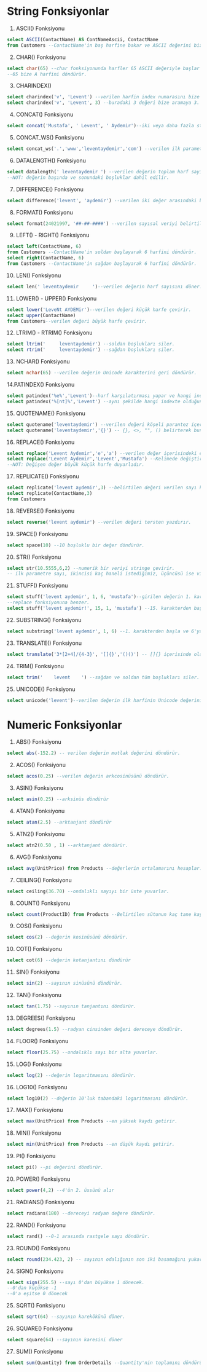 # String Fonksiyonlar
1. ASCII() Fonksiyonu
```sql
select ASCII(ContactName) AS ContNameAscii, ContactName
from Customers --ContactName'in baş harfine bakar ve ASCII değerini bize döner.
```
2. CHAR() Fonksiyonu
```sql
select char(65) --char fonksiyonunda harfler 65 ASCII değeriyle başlar ve alfabetik ilerler.
--65 bize A harfini döndürür.
```
3. CHARINDEX()
```sql
select charindex('v', 'Levent') --verilen harfin index numarasını bize geri döner. Eğer verilen harf kelimenin içerisinde yoksa 0 dönecektir.
select charindex('v', 'Levent', 3) --buradaki 3 değeri bize aramaya 3. indexten başla anlamındadır. Gerekli yerlerde kullanılabilir.
```
4. CONCAT() Fonksiyonu
```sql
select concat('Mustafa', ' Levent', ' Aydemir')--iki veya daha fazla string değeri birleştirir.
```
5. CONCAT_WS() Fonksiyonu
```sql
select concat_ws('.','www','leventaydemir','com') --verilen ilk parametre diğer verilen parametrelerin arasına gelir. örneğin çıktısı -->www.leventaydemir.com 
```
6. DATALENGTH() Fonksiyonu
```sql
select datalength(' leventaydemir ') --verilen değerin toplam harf sayısını geri döndürür.
--NOT: değerin başında ve sonundaki boşluklar dahil edilir.
```
7. DIFFERENCE() Fonksiyonu
```sql
select difference('levent', 'aydemir') --verilen iki değer arasındaki benzerliğe bakar ve 0-4 arasında değer döner.
```
8. FORMAT() Fonksiyonu
```sql
select format(24021997, '##-##-####') --verilen sayısal veriyi belirtilen şekilde geri döner. örneğin çıktısı -->24-02-1997 şeklindedir.
```
9.  LEFT() - RIGHT() Fonksiyonu
```sql
select left(ContactName, 6)
from Customers --ContactName'in soldan başlayarak 6 harfini döndürür.
select right(ContactName, 6)
from Customers --ContactName'in sağdan başlayarak 6 harfini döndürür.
```
10. LEN() Fonksiyonu
```sql
select len(' leventaydemir     ')--verilen değerin harf sayısını döner. datalength'ten farkı sondaki boşlukları saymaz ama baştaki boşlukları sayar.
```
11. LOWER() - UPPER() Fonksiyonu
```sql
select lower('LeveNt AYDEMir')--verilen değeri küçük harfe çevirir.
select upper(ContactName)
from Customers--verilen değeri büyük harfe çevirir.
```
12. LTRIM() - RTRIM() Fonksiyonu
```sql
select ltrim('     leventaydemir') --soldan boşlukları siler.
select rtrim('     leventaydemir') --sağdan boşlukları siler.
```
13. NCHAR() Fonksiyonu
```sql
select nchar(65) --verilen değerin Unicode karakterini geri döndürür.
```
14.PATINDEX() Fonksiyonu
```sql
select patindex('%e%','Levent')--harf karşılatırması yapar ve hangi indexte olduğunu döner.
select patindex('%[nt]%','Levent') --aynı şekilde hangi indexte olduğunu döner.
```
15. QUOTENAME() Fonksiyonu
```sql
select quotename('leventaydemir') --verilen değeri köşeli parantez içerisinde bize geri döner.
select quotename('leventaydemir','{}') -- {}, <>, "", () belirterek bunların içerisinde değeri döndürebiliriz.
```
16. REPLACE() Fonksiyonu
```sql
select replace('Levent Aydemir','e','a') --verilen değer içerisindeki e harflerini a harfi ile değiştirip bize döner.
select replace('Levent Aydemir','Levent','Mustafa') --Kelimede değiştirebiliriz.
--NOT: Değişen değer büyük küçük harfe duyarlıdır.
```
17. REPLICATE() Fonksiyonu
```sql
select replicate('levent aydemir',3) --belirtilen değeri verilen sayı kadar tekrarlar ve geri döndürür.
select replicate(ContactName,3)
from Customers
```
18. REVERSE() Fonksiyonu
```sql
select reverse('levent aydemir') --verilen değeri tersten yazdırır.
```
19. SPACE() Fonksiyonu
```sql
select space(10) --10 boşluklu bir değer döndürür.
```
20. STR() Fonksiyonu
```sql
select str(10.5555,6,2) --numerik bir veriyi stringe çevirir.
-- ilk parametre sayı, ikincisi kaç haneli istediğimiz, üçüncüsü ise virgülsen sonra kaç hane olsun şeklindedir.
```
21. STUFF() Fonksiyonu
```sql
select stuff('levent aydemir', 1, 6, 'mustafa')--girilen değerin 1. karakterinden başlayıp 6 karakter sil. ve yerine mustafa yaz anlamı taşır.
--replace fonksiyonuna benzer.
select stuff('levent aydemir!', 15, 1, 'mustafa') --15. karakterden başla ve 1 karakter sil. yerime mustafa yaz anlamındadır.
```
22. SUBSTRING() Fonksiyonu
```sql
select substring('levent aydemir', 1, 6) --1. karakterden başla ve 6'ya kadar olan değeri döndür. sonuç levent çıkacak.
```
23. TRANSLATE() Fonksiyonu
```sql
select translate('3*[2+4]/{4-3}', '[]{}','()()') -- []{} içerisinde olanları ()() içerisine al ve geri döndür.
```
24. TRIM() Fonksiyonu
```sql
select trim('    levent    ') --sağdan ve soldan tüm boşlukları siler.
```
25. UNICODE() Fonksiyonu
```sql
select unicode('levent')--verilen değerin ilk harfinin Unicode değerini döner.
```
# Numeric Fonksiyonlar
1. ABS() Fonksiyonu
```sql
select abs(-152.2) -- verilen değerin mutlak değerini döndürür.
```
2. ACOS() Fonksiyonu
```sql
select acos(0.25) --verilen değerin arkcosinüsünü döndürür.
```
3. ASIN() Fonksiyonu
```sql
select asin(0.25) --arksinüs döndürür
```
4. ATAN() Fonksiyonu
```sql
select atan(2.5) --arktanjant döndürür
```
5. ATN2() Fonksiyonu
```sql
select atn2(0.50 , 1) --arktanjant döndürür.
```
6. AVG() Fonksiyonu
```sql
select avg(UnitPrice) from Products --değerlerin ortalamarını hesaplar.
```
7. CEILING() Fonksiyonu
```sql
select ceiling(36.70) --ondalıklı sayıyı bir üste yuvarlar.
```
8. COUNT() Fonksiyonu
```sql
select count(ProductID) from Products --Belirtilen sütunun kaç tane kaydı var bize döndürür.
```
9. COS() Fonksiyonu
```sql
select cos(2) --değerin kosinüsünü döndürür.
```
10. COT() Fonksiyonu
```sql
select cot(6) --değerin kotanjantını döndürür
```
11. SIN() Fonksiyonu
```sql
select sin(2) --sayının sinüsünü döndürür.
```
12. TAN() Fonksiyonu
```sql
select tan(1.75) --sayının tanjantını döndürür.
```
13. DEGREES() Fonksiyonu
```sql
select degrees(1.5) --radyan cinsinden değeri dereceye döndürür.
```
14. FLOOR() Fonksiyonu
```sql
select floor(25.75) --ondalıklı sayı bir alta yuvarlar.
```
15. LOG() Fonksiyonu
```sql
select log(2) --değerin logaritmasını döndürür.
```
16. LOG10() Fonksiyonu
```sql
select log10(2) --değerin 10'luk tabandaki logaritmasını döndürür.
```
17. MAX() Fonksyionu
```sql
select max(UnitPrice) from Products --en yüksek kaydı getirir.
```
18. MIN() Fonksiyonu
```sql
select min(UnitPrice) from Products --en düşük kaydı getirir.
```
19. PI() Fonksiyonu
```sql
select pi() --pi değerini döndürür.
```
20. POWER() Fonksiyonu
```sql
select power(4,2) --4'ün 2. üssünü alır 
```
21. RADIANS() Fonksiyonu
```sql
select radians(180) --dereceyi radyan değere döndürür.
```
22. RAND() Fonksiyonu
```sql
select rand() --0-1 arasında rastgele sayı döndürür.
```
23. ROUND() Fonksiyonu
```sql
select round(234.423, 2) -- sayının odalığının son iki basamağını yukarı ya da aşağı yuvarlar.
```
24. SIGN() Fonksiyonu
```sql
select sign(255.5) --sayı 0'dan büyükse 1 dönecek.
--0'dan küçükse -1
--0'a eşitse 0 dönecek
```
25. SQRT() Fonksiyonu
```sql
select sqrt(64) --sayının karekökünü döner.
```
26. SQUARE() Fonksiyonu
```sql
select square(64) --sayının karesini döner
```
27. SUM() Fonksiyonu
```sql
select sum(Quantity) from OrderDetails --Quantity'nin toplamını döndürür.
```
